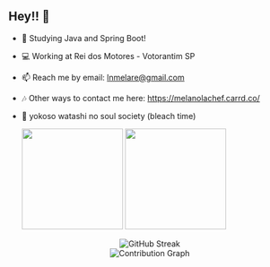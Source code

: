 ## Hey!! 👋


- 🌱 Studying Java and Spring Boot!
- 💻 Working at Rei dos Motores - Votorantim SP
- 📫 Reach me by email: lnmelare@gmail.com
- 🎶 Other ways to contact me here: https://melanolachef.carrd.co/
- 🤺 yokoso watashi no soul society (bleach time)


           
  <img height="180em" src="https://github-readme-stats.vercel.app/api?username=melanolachef&show_icons=true&theme=tokyonight&include_all_commits=true&count_private=true&hide_border=true&bg_color=0d1117"/>
  <img height="180em" src="https://github-readme-stats.vercel.app/api/top-langs/?username=melanolachef&layout=compact&langs_count=8&theme=tokyonight&hide_border=true&bg_color=0d1117"/>
</div>
<div align="center">
  <img src="https://github-readme-streak-stats.herokuapp.com/?user=melanolachef&theme=tokyonight&hide_border=true&background=0d1117" alt="GitHub Streak" />
</div>
<div align="center">
  <img src="https://github-readme-activity-graph.vercel.app/graph?username=melanolachef&theme=tokyo-night&hide_border=true&bg_color=0d1117" alt="Contribution Graph" />
</div>
          
</div>
